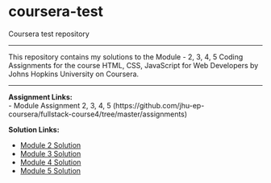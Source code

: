 # coursera-test
Coursera test repository

<hr>
This repository contains my solutions to the Module - 2, 3, 4, 5 Coding Assignments for the course HTML, CSS, JavaScript for Web Developers by Johns Hopkins University on Coursera. <br>

<hr>
<b>Assignment Links:</b> <br>
- Module Assignment 2, 3, 4, 5 (https://github.com/jhu-ep-coursera/fullstack-course4/tree/master/assignments)
<br>

<b>Solution Links:</b> <br>
- [Module 2 Solution](https://bhushanbobade20.github.io/coursera-test/module2-solution/index.html) <br>
- [Module 3 Solution](https://bhushanbobade20.github.io/coursera-test/module3-solution/index.html) <br>
- [Module 4 Solution](https://bhushanbobade20.github.io/coursera-test/module4-solution/index.html) <br>
- [Module 5 Solution](https://bhushanbobade20.github.io/coursera-test/module5-solution/index.html) <br>